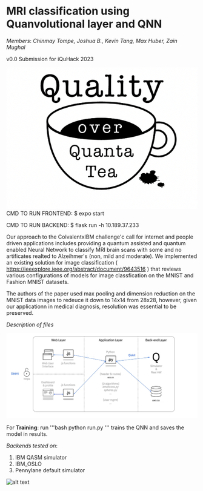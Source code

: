 # MRI classification using Quanvolutional layer and QNN
*Members*: *Chinmay Tompe, Joshua B., Kevin Tang, Max Huber, Zain Mughal*

v0.0 Submission for iQuHack 2023

![team logo](https://github.com/chinmaytompe/2023_CovalentxIBM/blob/main/team_solutions/images/figure1.png) 
CMD TO RUN FRONTEND:
$ expo start

CMD TO RUN BACKEND:
$ flask run -h 10.189.37.233

Our approach to the ColvalentxIBM challenge'c call for internet and people driven applications includes providing a quantum assisted and quantum enabled Neural Network to classify MRI brain scans with some and no artificates realted to Alzeihmer's (non, mild and moderate). We implemented an existing solution for image classification ( https://ieeexplore.ieee.org/abstract/document/9643516 ) that reviews various configurations of models for image classfication on the MNIST and Fashion MNIST datasets.

The authors of the paper used max pooling and dimension reduction on the MNIST data images to redeuce it down to 14x14 from 28x28, however, given our applicationn in medical diagnosis, resolution was essential to be preserved. 

*Description of files*

![architecture](https://github.com/chinmaytompe/2023_CovalentxIBM/blob/main/team_solutions/images/figure2.png)

For **Training**: run  '''bash python run.py ''' trains the QNN and saves the model in results.

*Backends tested on*: 

1. IBM QASM simulator 
2. IBM_OSLO
3. Pennylane default simulator


![alt text](http://url/to/img.png)
